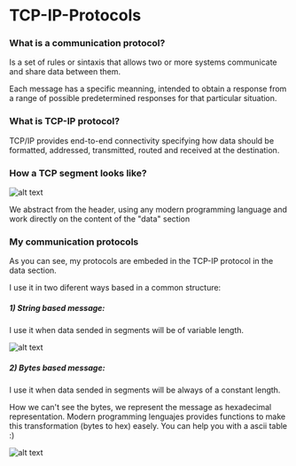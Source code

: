 # TCP-IP-Protocols

### What is a communication protocol?
Is a set of rules or sintaxis that allows two or more systems communicate and share data between them.

Each message has a specific meanning, intended to obtain a response from a range of possible predetermined responses for that particular situation.

### What is TCP-IP protocol?
TCP/IP provides end-to-end connectivity specifying how data should be formatted, addressed, transmitted, routed and received at the destination.

### How a TCP segment looks like?
![alt text](http://hcarrasco.cl/apps/protocols/tcp-model-segment.png)

We abstract from the header, using any modern programming language and work directly on the content of the "data" section

### My communication protocols 

As you can see, my protocols are embeded in the TCP-IP protocol in the data section.

I use it in two diferent ways based in a common structure:

##### 1) String based message:
I use it when data sended in segments will be  of variable length.

![alt text](http://hcarrasco.cl/apps/protocols/string-segment.png)

##### 2) Bytes based message:
I use it when data sended in segments will be always of a constant length.

How we can't see the bytes, we represent the message as hexadecimal representation. Modern programming lenguajes provides functions to make this transformation (bytes to hex) easely. You can help you with a ascii table :)

![alt text](http://hcarrasco.cl/apps/protocols/bytes-segment.png)